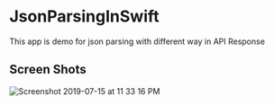 # JsonParsingInSwift
This app is demo for json parsing with different way in API Response

## Screen Shots
![Screenshot 2019-07-15 at 11 33 16 PM](https://user-images.githubusercontent.com/31843229/61237866-0b98c500-a759-11e9-828a-fe5319ba9451.png)
